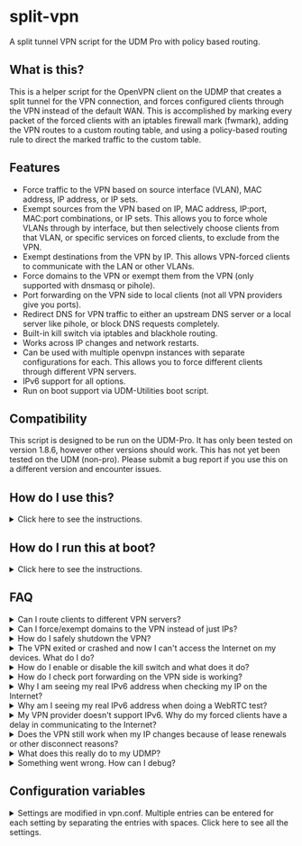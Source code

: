 # split-vpn
A split tunnel VPN script for the UDM Pro with policy based routing.

## What is this?

This is a helper script for the OpenVPN client on the UDMP that creates a split tunnel for the VPN connection, and forces configured clients through the VPN instead of the default WAN. This is accomplished by marking every packet of the forced clients with an iptables firewall mark (fwmark), adding the VPN routes to a custom routing table, and using a policy-based routing rule to direct the marked traffic to the custom table. 

## Features

* Force traffic to the VPN based on source interface (VLAN), MAC address, IP address, or IP sets.
* Exempt sources from the VPN based on IP, MAC address, IP:port, MAC:port combinations, or IP sets. This allows you to force whole VLANs through by interface, but then selectively choose clients from that VLAN, or specific services on forced clients, to exclude from the VPN.
* Exempt destinations from the VPN by IP. This allows VPN-forced clients to communicate with the LAN or other VLANs.
* Force domains to the VPN or exempt them from the VPN (only supported with dnsmasq or pihole). 
* Port forwarding on the VPN side to local clients (not all VPN providers give you ports).
* Redirect DNS for VPN traffic to either an upstream DNS server or a local server like pihole, or block DNS requests completely.
* Built-in kill switch via iptables and blackhole routing.
* Works across IP changes and network restarts. 
* Can be used with multiple openvpn instances with separate configurations for each. This allows you to force different clients through different VPN servers. 
* IPv6 support for all options.
* Run on boot support via UDM-Utilities boot script.

## Compatibility

This script is designed to be run on the UDM-Pro. It has only been tested on version 1.8.6, however other versions should work. This has not yet been tested on the UDM (non-pro). Please submit a bug report if you use this on a different version and encounter issues. 

## How do I use this?

<details>
  <summary>Click here to see the instructions.</summary>

1. SSH into the UDM/P (assuming it's on 192.168.1.254).

    ```sh
    ssh root@192.168.1.254
    ```
    
2. Download the scripts package and extract it to `/mnt/data/split-vpn/openvpn`.

    ```sh
    cd /mnt/data
    mkdir /mnt/data/split-vpn && mkdir /mnt/data/split-vpn/openvpn
    cd /mnt/data/split-vpn
    curl -L https://github.com/peacey/split-vpn/archive/main.zip | unzip - "*/openvpn/*" -o -j -d openvpn && chmod +x openvpn/*.sh
    ```
    
3. Create a directory for your VPN provider's openvpn configuration files, and copy your VPN's configuration files (certificates, config, password files, etc) and the sample vpn.conf from `/mnt/data/split-vpn/openvpn/vpn.conf.sample`. NordVPN is used below as an example. 

    ```sh
    mkdir /mnt/data/split-vpn/openvpn/nordvpn
    cd /mnt/data/split-vpn/openvpn/nordvpn
    curl https://downloads.nordcdn.com/configs/files/ovpn_legacy/servers/us-ca12.nordvpn.com.udp1194.ovpn --out nordvpn.ovpn
    cp /mnt/data/split-vpn/openvpn/vpn.conf.sample /mnt/data/split-vpn/openvpn/nordvpn/vpn.conf
    ```
    
4. If your VPN provider uses a username/password, put them in a `username_password.txt` file in the same directory as the configuration with the username on the first line and password on the second line. Then either: 
    * Edit your VPN provider's openvpn config you downloaded in step 3 to reference the username_password.txt file by adding/changing this directive: `auth-user-pass username_password.txt`.
    * Use the `--auth-user-pass username_password.txt` option when you run openvpn below in step 6 or 8. 
    
    NOTE: The username/password for openvpn are usually given to you in a file or in your VPN provider's online portal. They are usually not the same as your login to the VPN. 
5. Edit the `vpn.conf` file with your desired settings. See the explanation of each setting [below](#configuration-variables). 
6. Run OpenVPN in the foreground to test if everything is working properly.

    ```sh
    openvpn --config nordvpn.ovpn \
            --route-noexec \
            --up /mnt/data/split-vpn/openvpn/updown.sh \
            --down /mnt/data/split-vpn/openvpn/updown.sh \
            --script-security 2
    ```
    
7. If the connection works, check each client to make sure they are on the VPN by doing the following.

    * Check if you are seeing the VPN IPs when you visit http://whatismyip.host/. You can also test from command line, by running the following commands from your clients. Make sure you are not seeing your real IP anywhere, either IPv4 or IPv6.
    
      ```sh
      curl -4 ifconfig.co
      curl -6 ifconfig.co
      ```
        
      If you are seeing your real IPv6 address above, make sure that you are forcing your client through IPv6 as well as IPv4, by forcing through interface, MAC address, or the IPv6 directly. If IPv6 is not supported by your VPN provider, the IPv6 check will time out and not return anything. You should never see your real IPv6 address. 

    * Check for DNS leaks with the Extended Test on https://www.dnsleaktest.com/. If you see a DNS leak, try redirecting DNS with the `DNS_IPV4_IP` and `DNS_IPV6_IP` options, or set `DNS_IPV6_IP="REJECT"` if your VPN provider does not support IPv6. 
    * Check for WebRTC leaks in your browser by visiting https://browserleaks.com/webrtc. If WebRTC is leaking your IPv6 IP, you need to disable WebRTC in your browser (if possible), or disable IPv6 completely by disabling it directly on your client or through the UDMP network settings for the client's VLAN.
    
8. If everything is working properly, stop the OpenVPN client by pressing Ctrl+C, and then run it in the background with the following command. If you want to enable the killswitch to block Internet access to forced clients if OpenVPN crashes, set `KILLSWITCH=1` in the `vpn.conf` file before starting OpenVPN. If you also want to block Internet access to forced clients when you exit OpenVPN cleanly (with SIGTERM), then set `REMOVE_KILLSWITCH_ON_EXIT=0`.

    ```sh
    nohup openvpn --config nordvpn.ovpn \
                  --route-noexec \
                  --up /mnt/data/split-vpn/openvpn/updown.sh \
                  --down /mnt/data/split-vpn/openvpn/updown.sh \
                  --script-security 2 \
                  --ping-restart 15 \
                  --mute-replay-warnings > openvpn.log &
    ```
    You can modify the command to change `--ping-restart` or other options as needed. The only requirement is that you run updown.sh script as the up/down script and `--route-noexec` to disable OpenVPN from adding routes to the default table instead of our custom one.
    
9. Now you can exit the UDM/P. If you would like to start the VPN client at boot, please read on to the next section. 
10. If your VPN provider doesn't support IPv6, it is recommended to disable IPv6 for that VLAN in the UDMP settings, or on the client, so that you don't encounter any delays. If you don't disable IPv6, clients on that network will try to communicate over IPv6 first and fail, then fallback to IPv4. This creates a delay that can be avoided if IPv6 is turned off completely for that network or client.

</details>

## How do I run this at boot?

<details>
  <summary>Click here to see the instructions.</summary>
  
  You can use [UDM Utilities Boot Script](https://github.com/boostchicken/udm-utilities/tree/master/on-boot-script) to run the VPN script at boot. The boot script survives across firmware upgrades too. 
  
1. Set-up UDM Utilities Boot Script by following the instructions [here](https://github.com/boostchicken/udm-utilities/blob/master/on-boot-script/README.md).
  
2. Create a new file under `/mnt/data/on_boot.d/run-vpn.sh` and fill it with the following. 

    ```sh
    #!/bin/sh
    # Load configuration and run openvpn
    cd /mnt/data/split-vpn/openvpn/nordvpn
    source ./vpn.conf
    /mnt/data/split-vpn/openvpn/updown.sh ${DEV} pre-up &> pre-up.log
    nohup openvpn --config nordvpn.ovpn \
                  --route-noexec \
                  --up /mnt/data/split-vpn/openvpn/updown.sh \
                  --down /mnt/data/split-vpn/openvpn/updown.sh \
                  --dev-type tun --dev ${DEV} \
                  --script-security 2 \
                  --ping-restart 15 \
                  --mute-replay-warnings &> openvpn.log &
    ```

    Remember to modify the `cd` line and the `--config` openvpn option to point to your config. Comment out the `updown.sh` line if you want the iptables kill switch to not be activated until after the VPN connects (not recommended).

3. Run `chmod +x /mnt/data/on_boot.d/run-vpn.sh` to give the script execute permissions. 
4. That's it. Now the VPN will start at every boot. 
5. Note that there is a short period between when the UDMP starts and when this script runs. This means there is a few seconds when the UDMP starts up when your forced clients **WILL** have access to your WAN and might leak their real IP, because the kill switch has not been activated yet. Read step 6 to see how to solve this problem and block Internet access until after this script runs. After the script runs, forced clients will not be able to access your WAN even if openvpn crashes or restarts (see the [REMOVE_KILLSWITCH_ON_EXIT](#configuration-variables) option below).
6. **OPTIONAL:** If you want to ensure that there is no Internet access BEFORE this script runs at boot, you can add blackhole static routes in the Unifi Settings that will block all Internet access (incluing non-VPN Internet) until they are removed by this script. The blackhole routes will be removed when this script starts to restore Internet access only after the killswitch has been activated. If you want to do this for maximum protection at boot up, follow these instructions:

    a. Go to your Unifi Network Settings, and add the following static routes. If you're using the New Settings, this is under Advanced Features -> Advanced Gateway Settings -> Static Routes. For Old Settings, this is under Settings -> Routing and Firewall -> Static Routes. Add these routes which cover all IP ranges:
    
      1. **Name:** VPN Blackhole. **Destination:** 0.0.0.0/1. **Static Route Type:** Black Hole. **Enabled.**
      2. **Name:** VPN Blackhole. **Destination:** 128.0.0.0/1. **Static Route Type:** Black Hole. **Enabled.**
      3. **Name:** VPN Blackhole. **Destination:** ::/1. **Static Route Type:** Black Hole. **Enabled.**
      4. **Name:** VPN Blackhole. **Destination:** 8000::/1. **Static Route Type:** Black Hole. **Enabled.**
      
    b. In your vpn.conf, set the option `REMOVE_STARTUP_BLACKHOLES=1`. This is required or else the script will not delete the blackhole routes at startup, and you will not have Internet access on ANY client, not just the VPN-forced clients, until you delete the blackhole routes manually or disable them in the Unifi Settings.
    
    c. In your run script above, make sure you did NOT comment out the `updown.sh pre-up` line. That is the line that removes the blackhole routes at startup.
    
    d. **Note that once you do this, you will lose Internet access for ALL clients until you run the VPN run script above**, or were running it before with the `REMOVE_STARTUP_BLACKHOLES=1` option. The script stays running in the background to monitor if the the blackhole routes are added by the system again (which happens when your IP changes or when route settings are changed). The blackhole routes will be deleted immediately when they're added by the system. 
  
</details>

## FAQ
<details>
  <summary>Can I route clients to different VPN servers?</summary>
  
  * Yes you can. Simply make a separate directory for each VPN server, and give them each a vpn.conf file with the clients you wish to force through them. Make sure the options `ROUTE_TABLE`, `MARK`, `PREFIX`, `PREF`, and `DEV` are unique for each `vpn.conf` file so the different VPN servers don't share the same tunnel device, route table, or fwmark. 
  
  * Afterwards, modify your run script like so (in this example, we are using Mullvad and NordVPN). Note that you need to cd into the correct directory for each different VPN server before running the openvpn command so that the correct config file is used for each and a unique TUN device is passed to openvpn.
  
    ```sh
    #!/bin/sh

    # Load configuration for mullvad and run openvpn
    cd /mnt/data/split-vpn/openvpn/mullvad
    source ./vpn.conf
    /mnt/data/split-vpn/openvpn/updown.sh ${DEV} pre-up &> pre-up.log
    nohup openvpn --config mullvad.conf \
                  --route-noexec \
                  --up /mnt/data/split-vpn/openvpn/updown.sh \
                  --down /mnt/data/split-vpn/openvpn/updown.sh \
                  --script-security 2 \
                  --dev-type tun --dev ${DEV} \
                  --ping-restart 15 \
                  --mute-replay-warnings > openvpn.log &

    # Load configuration for nordvpn and run openvpn
    cd /mnt/data/split-vpn/openvpn/nordvpn
    source ./vpn.conf
    /mnt/data/split-vpn/openvpn/updown.sh ${DEV} pre-up &> pre-up.log
    nohup openvpn --config nordvpn.ovpn \
                  --route-noexec \
                  --up /mnt/data/split-vpn/openvpn/updown.sh \
                  --down /mnt/data/split-vpn/openvpn/updown.sh \
                  --script-security 2 \
                  --dev-type tun --dev ${DEV} \
                  --ping-restart 15 \
                  --mute-replay-warnings > openvpn.log &
    ```

</details>

<details>
  <summary>Can I force/exempt domains to the VPN instead of just IPs?</summary>
  
  * Yes you can if you are using dnsmasq or pihole. Please see the [instructions here](ipsets/README.md) for how to set this up.
  
</details>  

<details>
  <summary>How do I safely shutdown the VPN?</summary>
  
  * Simply send the openvpn process the TERM signal. Kill switch and iptables rules will only be removed if the option `REMOVE_KILLSWITCH_ON_EXIT` is set to 1.
  
    1. If you want to kill all openvpn instances.

        ```sh
        killall -TERM openvpn
        ```

    2. If you want to kill a specific openvpn instance using tun0.

        ```sh
        kill -TERM $(pgrep -f "openvpn.*tun0")
        ```
        
    3. If you set `REMOVE_KILLSWITCH_ON_EXIT=0` and want to recover your Internet access, please read the next question. 
  
</details>

<details>
  <summary>The VPN exited or crashed and now I can't access the Internet on my devices. What do I do?</summary>
  
  * When the VPN process crashes, there is no cleanup done for the iptables rules and the kill switch is still active (if the kill switch is enabled). This is also the case for a clean exit when you set the option `REMOVE_KILLSWITCH_ON_EXIT=0`. This is a safety feature so that there are no leaks if the VPN crashes. To recover the connection, do the following:
  
    * If you don't want to delete the kill switch and leak your real IP, re-run the openvpn run script or command to bring the VPN back up again.

    * If you want to delete the kill switch so your forced clients can access your default network again instead of go through the VPN, run the following command (replace tun0 with the device you defined in the config file) after changing to the directory with the vpn.conf file. 
    
        ```sh
        cd /mnt/data/split-vpn/openvpn/nordvpn
        /mnt/data/split-vpn/openvpn/updown.sh tun0 force-down
        ```
        
    * If you added blackhole routes and deleted the kill switch in the previous step, make sure to disable the blackhole routes in the Unifi Settings or you might suddenly lose Internet access when the blackhole routes are re-added by the system.
      
</details>

<details>
  <summary>How do I enable or disable the kill switch and what does it do?</summary>
  
  * The kill switch disables Internet access for VPN-forced clients if the VPN crashes or exits. This is good for when you do not want to leak your real IP if the VPN crashes or exits prematurely. Follow the instructions below to enable or disable the kill switch.
  
    1. To enable the kill switch, set `KILLSWITCH=1` in the `vpn.conf` file. If you want the kill switch to remain even when you exit OpenVPN cleanly (not just when it crashes), then set `REMOVE_KILLSWITCH_ON_EXIT=0` as well. 

    2. To disable the kill switch, set `KILLSWITCH=0` and `REMOVE_KILLSWITCH_ON_EXIT=1`. Note that there will be nothing preventing your VPN-forced clients from leaking their real IP if you disable the kill switch. 

    3. If you previously had the kill switch enabled and want to disable it after a crash or exit to recover Internet access, read the previous question. 
  
</details>

<details>
  <summary>How do I check port forwarding on the VPN side is working?</summary>
  
  * Use a port checking tool (like https://websistent.com/tools/open-port-check-tool/) and enter your VPN IP and VPN port number to test. Check both IPv6 and IPv4 if using both. 
  * Alternatively, you can run the following command on your client which tells your IP and if the port is open. Make sure you are not seeing your real IP here and that the status for the port is reachable. Replace 21674 with your VPN port number. 
  
    ```sh
     curl -4 https://am.i.mullvad.net/port/21674
     curl -6 https://am.i.mullvad.net/port/21674
     ```
     
</details>

<details>
  <summary>Why I am seeing my real IPv6 address when checking my IP on the Internet?</summary>
  
  * You shouldn't be seeing your real IPv6 address anywhere if you forced your clients over IPv6, even if your VPN doesn't support IPv6. Make sure that you are forcing your client through IPv6 as well as IPv4, by forcing through interface (`FORCED_SOURCE_INTERFACE`), MAC address (`FORCED_SOURCE_MAC`), or the IPv6 directly (`FORCED_SOURCE_IPV6`). 
  
  * If IPv6 is not supported by your VPN provider, IPv6 traffic should time out or be refused. For additional security if your VPN provider doesn't support IPv6, it is recommended to set the `DNS_IPV6_IP` option to "REJECT", or disable IPv6 for that network in the UDMP settings, so that IPv6 DNS leaks do not occur.
     
</details>

<details>
  <summary>Why am I seeing my real IPv6 address when doing a WebRTC test?</summary>
  
  * WebRTC is an audio/video protocol that allows browsers to get your IPs via JavaScript. WebRTC cannot be completely disabled at the network level because some browsers check the network interface directly to see what IP to return. Since IPv6 has global IPs directly assigned to the network interface, your non-VPN global IPv6 can be directly seen by the browser and leaked to WebRTC JavaScript calls. To solve this, you can do one of the following.
  
    * Disable WebRTC on your browser (not all browsers allow you to). Use a browser like Firefox that allows you to disable WebRTC.
    * Disable JavaScript completely on your browser (which will break most sites).
    * Disable IPv6 completely either directly on the client (if you can), or by using the UDMP's network settings to turn off IPv6 for the client's VLAN.
  
</details>

<details>
  <summary>My VPN provider doesn't support IPv6. Why do my forced clients have a delay in communicating to the Internet?</summary>
  
  * If your VPN provider doesn't support IPv6 but you have IPv6 enabled on the network, clients will attempt to communicate over IPv6 first then fallback to IPv4 when the connection fails, since IPv6 is not supported on the VPN. 
  
  * To avoid this delay, it is recommended to disable IPv6 for that network/VLAN in the UDMP settings, or on the client directly. This ensures that the clients only use IPv4 and don't have to wait for IPv6 to time out first.
     
</details>

<details>
  <summary>Does the VPN still work when my IP changes because of lease renewals or other disconnect reasons?</summary>
    
  * Yes, as long as you add the `--ping-restart X` option to the openvpn command line when you run it. This ensures that if there is a network disconnect for any reason, the OpenVPN client will restart and try to re-configure itself after X seconds until it connects again. 
  
  * The killswitch will still be active during the restart to block non-VPN traffic as long as you set `REMOVE_KILLSWITCH_ON_EXIT=0` in the config.
  
</details>

<details>
  <summary>What does this really do to my UDMP?</summary>
  
  * This script only does the following.
  
    1. Adds custom iptable chains and rules to the mangle, nat, and filter tables. You can see them with the following commands (assuming you set `PREFIX=VPN_`).

        ```sh
        iptables -t mangle -S | grep VPN
        iptables -t nat -S | grep VPN
        iptables -t filter -S | grep VPN
        ip6tables -t mangle -S | grep VPN
        ip6tables -t nat -S | grep VPN
        ip6tables -t filter -S | grep VPN
        ```

    2. Adds VPN routes to custom routing tables that can be seen with the following command (assuming you set `ROUTE_TABLE=101`).

        ```sh
        ip route show table 101
        ip -6 route show table 101
        ```

    2. Adds policy-based routes to redirect marked traffic to the custom tables. You can see them with the following command (look for the fwmark you defined in your config or 0x9 if using default).

        ```sh
        ip rule
        ip -6 rule
        ```

    4. Stays running in the background to monitor the policy-based routes every second for any deletions caused by the UDMP operating system, and re-adds them if deleted. The UDMP removes the custom policy-based routes when the WAN IP changes. You can see the script running with:

        ```sh
        ps | grep updown.sh
        ```

    5. Writes logs to `openvpn.log` and `rule-watcher.log` in each VPN server's directory. Logs are overwritten at every run.
      
</details>

<details>
  <summary>Something went wrong. How can I debug?</summary>
  
  1. First check the openvpn.log file in the VPN server's directory for any errors. 
  2. Check that the iptable rules, policy-based routes, and custom table routes agree with your configuration. See the previous question for how to look this up.
  3. If you want to see which line the scripts failed on, open the `updown.sh` and `add-vpn-iptables-rules.sh` scripts and replace the `set -e` line at the top with `set -xe` then rerun the VPN. The `-x` flag tells the shell to print every line before it executes it. 
  4. Post a bug report if you encounter any reproducible issues. 
  
</details>

## Configuration variables

<details>
  <summary>Settings are modified in vpn.conf. Multiple entries can be entered for each setting by separating the entries with spaces. Click here to see all the settings.</summary>
  
  <details>
    <summary>FORCED_SOURCE_INTERFACE</summary>
      Force all traffic coming from a source interface through the VPN. 
      Default LAN is br0, and other LANs are brX, where X = VLAN number.

      Format: [INTERFACE NAME]
      Example: FORCED_SOURCE_INTERFACE="br6 br8"

  </details>
  
  <details>
    <summary>FORCED_SOURCE_IPV4</summary>
      Force all traffic coming from a source IPv4 through the VPN. 
      IP can be entered in CIDR format to cover a whole subnet. 
  
      Format: [IP/nn]
      Example: FORCED_SOURCE_IPV4="192.168.1.1/32 192.168.3.0/24"

  </details>
  
  <details>
    <summary>FORCED_SOURCE_IPV6</summary>
      Force all traffic coming from a source IPv6 through the VPN. 
      IP can be entered in CIDR format to cover a whole subnet. 
  
      Format: [IP/nn]
      Example: FORCED_SOURCE_IPV6="fd00::2/128 2001:1111:2222:3333::/56"

  </details>
  
  <details>
    <summary>FORCED_SOURCE_MAC</summary>
      Force all traffic coming from a source MAC through the VPN.
  
      Format: [MAC]
      Example: FORCED_SOURCE_MAC="00:aa:bb:cc:dd:ee 30:08:d7:aa:bb:cc"

  </details>
  
  <details>
    <summary>FORCED_DESTINATIONS_IPV4</summary>
      Force IPv4 destinations to the VPN for all VPN-forced clients.
  
      Format: [IP/nn]
      Example: FORCED_DESTINATIONS_IPV4="1.1.1.1"

  </details>

  <details>
    <summary>FORCED_DESTINATIONS_IPV6</summary>
      Force IPv6 destinations to the VPN for all VPN-forced clients.
  
      Format: [IP/nn]
      Example: FORCED_DESTINATIONS_IPV6="2001:1111:2222:3333::2"

  </details>
  
  <details>
    <summary>EXEMPT_SOURCE_IPV4</summary>
      Exempt IPv4 sources from the VPN. This allows you to create exceptions to the force rules above. For example, if you forced a whole interface with FORCED_SOURCE_INTERFACE, you can selectively choose clients from that VLAN to exclude.
  
      Format: [IP/nn]
      Example: EXEMPT_SOURCE_IPV4="192.168.1.2/32 192.168.3.8/32"

  </details>
  
  <details>
    <summary>EXEMPT_SOURCE_IPV6</summary>
      Exempt IPv6 sources from the VPN. This allows you to create exceptions to the force rules above. 
  
      Format: [IP/nn]
      Example: EXEMPT_SOURCE_IPV6="2001:1111:2222:3333::2 2001:1111:2222:3333::10"

  </details>
  
  <details>
    <summary>EXEMPT_SOURCE_MAC</summary>
      Exempt MAC sources from the VPN. This allows you to create exceptions to the force rules above. 
  
      Format: [MAC]
      Example: EXEMPT_SOURCE_MAC="00:aa:bb:cc:dd:ee 30:08:d7:aa:bb:cc"

  </details>
   
  <details>
    <summary>EXEMPT_SOURCE_IPV4_PORT</summary>
      Exempt an IPv4:Port source from the VPN. This allows you to create exceptions on a port basis, so you can selectively choose which services on a client to tunnel through the VPN and which to tunnel through the default LAN/WAN. For example, you can tunnel all traffic through the VPN for some client, but have port 22 still be accessible over the LAN/WAN so you can SSH to it normally. 
  
      A single entry can have up to 15 multiple ports by separating the ports with commas. 
      Ranges of ports can be defined with a colon like 5000:6000, and take up two ports in the entry. 
      Protocal can be tcp, udp or both. 
      Format: [tcp/udp/both]-[IP Source]-[port1,port2:port3,port4,...]
      Example: EXEMPT_SOURCE_IPV4_PORT="tcp-192.168.1.1-22,32400,80:90,443 both-192.168.1.3-53"

  </details>
  
  <details>
    <summary>EXEMPT_SOURCE_IPV6_PORT</summary>
      Exempt an IPv6:Port source from the VPN. This allows you to create exceptions on a port basis, so you can selectively choose which services on a client to tunnel through the VPN and which to tunnel through the default LAN/WAN. 
 
      A single entry can have up to 15 multiple ports by separating the ports with commas. 
      Ranges of ports can be defined with a colon like 5000:6000, and take up two ports in the entry. 
      Protocal can be tcp, udp or both. 
      Format: [tcp/udp/both]-[IP Source]-[port1,port2:port3,port4,...]
      Example: EXEMPT_SOURCE_IPV6_PORT="tcp-fd00::69-22,32400,80:90,443 both-fd00::2-53"

  </details> 
  
  <details>
    <summary>EXEMPT_SOURCE_MAC_PORT</summary>
      Exempt a MAC:Port source from the VPN. This allows you to create exceptions on a port basis, so you can selectively choose which services on a client to tunnel through the VPN and which to tunnel through the default LAN/WAN. 
 
      A single entry can have up to 15 multiple ports by separating the ports with commas. 
      Ranges of ports can be defined with a colon like 5000:6000, and take up two ports in the entry. 
      Protocal can be tcp, udp or both. 
      Format: [tcp/udp/both]-[MAC Source]-[port1,port2:port3,port4,...]
      Example: EXEMPT_SOURCE_MAC_PORT="both-30:08:d7:aa:bb:cc-22,32400,80:90,443"

  </details>
  
  <details>
    <summary>EXEMPT_DESTINATIONS_IPV4</summary>
      Exempt IPv4 destinations from the VPN for all VPN-forced clients.
  
      Format: [IP/nn]
      Example: EXEMPT_DESTINATIONS_IPV4="192.168.1.0/24 10.0.5.3/32"

  </details>

  <details>
    <summary>EXEMPT_DESTINATIONS_IPV6</summary>
      Exempt IPv6 destinations from the VPN for all VPN-forced clients.
      Format: [IP/nn]
      Example: EXEMPT_DESTINATIONS_IPV6="fd62:1200:1300:1400::2/32 2001:1111:2222:3333::/56"

  </details>
  
  <details>
    <summary>FORCED_IPSETS</summary>
      Force these IP sets through the VPN. IP sets need to be created before this script is run or the script will error. IP sets can be updated externally and will be matched dynamically. Each IP set entry consists of the IP set name and whether to match on source or destination for each field in the IP set. 
    
      Note: These IP sets will be forced for every VPN-forced client. If you want to force different IP sets for different clients, use `CUSTOM_FORCED_RULES_IPV4` and  `CUSTOM_FORCED_RULES_IPV6` below.
    
      src/dst needs to be specified for each IP set field.
      Format: Format: [IPSet Name]:[src/dst,src/dst,...]
      Example: FORCED_IPSETS="VPN_FORCED:dst IPSET_NAME:src,dst"

  </details>
  
  <details>
    <summary>EXEMPT_IPSETS</summary>
      Exempt these IP sets from the VPN. IP sets need to be created before this script is run or the script will error. IP sets can be updated externally and will be matched dynamically. Each IP set entry consists of the IP set name and whether to match on source or destination for each field in the IP set. 
    
      Note: These IP sets will be exempt for every VPN-forced client. If you want to exempt different IP sets for different clients, use `CUSTOM_EXEMPT_RULES_IPV4` and  `CUSTOM_EXEMPT_RULES_IPV6` below.
    
      src/dst needs to be specified for each IP set field.
      Format: Format: [IPSet Name]:[src/dst,src/dst,...]
      Example: EXEMPT_IPSETS="VPN_EXEMPT:dst IPSET_NAME:src,dst"

  </details>
  
  <details>
    <summary>CUSTOM_FORCED_RULES_IPV4</summary>
      Custom IPv4 rules that will be forced to the VPN. The format of these rules is the matching portion of the iptables command, without the table, chain, and jump target. Multiple rules can be added on separate lines. These rules are added to the mangle table and the PREROUTING chain. 

      Opening and closing quotation marks must not be removed if using multiple lines.
      Format: Format: [Matching portion of iptables command]
      Example: 
        CUSTOM_FORCED_RULES_IPV4="
            -s 192.168.1.6
            -p tcp -s 192.168.1.10 --dport 443
            -m set --match-set VPN_FORCED dst -i br6
        "

  </details>
  
  <details>
    <summary>CUSTOM_FORCED_RULES_IPV6</summary>
      Custom IPv6 rules that will be forced to the VPN. The format of these rules is the matching portion of the iptables command, without the table, chain, and jump target. Multiple rules can be added on separate lines. These rules are added to the mangle table and the PREROUTING chain. 
      
      Opening and closing quotation marks must not be removed if using multiple lines.
      Format: Format: [Matching portion of iptables command]
      Example: 
        CUSTOM_FORCED_RULES_IPV6="
            -s fd62:1200:1300:1400::2/32
            -p tcp -s fd62:1200:1300:1400::10 --dport 443
            -m set --match-set VPN_FORCED dst -i br6
        "

  </details>
  
  <details>
    <summary>CUSTOM_EXEMPT_RULES_IPV4</summary>
      Custom IPv4 rules that will be exempt from the VPN. The format of these rules is the matching portion of the iptables command, without the table, chain, and jump target. Multiple rules can be added on separate lines. These rules are added to the mangle table and the PREROUTING chain. 

      Opening and closing quotation marks must not be removed if using multiple lines.
      Format: Format: [Matching portion of iptables command]
      Example: 
        CUSTOM_EXEMPT_RULES_IPV4="
            -s 192.168.1.6
            -p tcp -s 192.168.1.10 --dport 443
            -m set --match-set VPN_EXEMPT dst -i br6
        "

  </details>
  
  <details>
    <summary>CUSTOM_EXEMPT_RULES_IPV6</summary>
      Custom IPv6 rules that will be exempt from the VPN. The format of these rules is the matching portion of the iptables command, without the table, chain, and jump target. Multiple rules can be added on separate lines. These rules are added to the mangle table and the PREROUTING chain. 
      
      Opening and closing quotation marks must not be removed if using multiple lines.
      Format: Format: [Matching portion of iptables command]
      Example: 
        CUSTOM_EXEMPT_RULES_IPV6="
            -s fd62:1200:1300:1400::2/32
            -p tcp -s fd62:1200:1300:1400::10 --dport 443
            -m set --match-set VPN_EXEMPT dst -i br6
        "

  </details>
  
  <details>
    <summary>PORT_FORWARDS_IPV4</summary>
      Forward ports on the VPN side to a local IPv4:port. Not all VPN providers support port forwards. The ports are usually given to you on the provider's portal.
  
      Only one port per entry. Protocal can be tcp, udp or both. 
      Format: [tcp/udp/both]-[VPN Port]-[Forward IP]-[Forward Port]
      Example: PORT_FORWARDS_IPV4="tcp-21674-192.168.1.1-50001 tcp-31683-192.168.1.1-22"

  </details>
  
  <details>
    <summary>PORT_FORWARDS_IPV6</summary>
      Forward ports on the VPN side to a local IPv6:port. Not all VPN providers support port forwards. The ports are usually given to you on the provider's portal.
  
      Only one port per entry. Protocal can be tcp, udp or both. 
      Format: [tcp/udp/both]-[VPN Port]-[Forward IP]-[Forward Port]
      Example: PORT_FORWARDS_IPV6="tcp-21674-2001:aaa:bbbb:2acc::69-50001 tcp-31456-2001:aaa:bbbb:2acc::70-443"

  </details>
  
  <details>
    <summary>DNS_IPV4_IP, DNS_IPV4_PORT</summary>
      Redirect DNS IPv4 traffic of VPN-forced clients to this IP and port.
      If set to "DHCP", the DNS will try to be obtained from the DHCP options that the VPN sends. 
      If set to "REJECT", DNS requests over IPv6 will be blocked instead. 
      Note that many VPN providers redirect all DNS traffic to their servers, so redirection to other IPs might not work on all providers.
      DNS redirects to a local address, or rejecting DNS traffic works for all providers.
      Make sure to set DNS_IPV4_INTERFACE if redirecting to a local DNS address. 
  
      Format: [IP] or "DHCP" or "REJECT"
      Example: DNS_IPV4_IP="1.1.1.1"
      Example: DNS_IPV4_IP="DHCP"
      Example: DNS_IPV4_IP="REJECT"
      Example: DNS_IPV4_PORT=53

  </details>
  
  <details>
    <summary>DNS_IPV4_INTERFACE</summary>
      Set this to the interface (brX) the IPv4 DNS is on if it is a local IP. Leave blank for non-local DNS. 
      Local DNS redirects will not work without specifying the interface.
  
      Format: [brX]
      Example: DNS_IPV4_INTERFACE="br0"

  </details>
  
  <details>
    <summary>DNS_IPV6_IP, DNS_IPV6_PORT</summary>
      Redirect DNS IPv6 traffic of VPN-forced clients to this IP and port. 
      If set to "REJECT", DNS requests over IPv6 will be blocked instead. The REJECT option is recommended to be enabled for VPN providers that don't support IPv6, to eliminate any IPv6 DNS leaks.
      Note that many VPN providers redirect all DNS traffic to their servers, so redirection to other IPs might not work on all providers.
      DNS redirects to a local address, or rejecting DNS traffic works for all providers.
      Make sure to set DNS_IPV6_INTERFACE if redirecting to a local DNS address. 
  
      Format: [IP] or "REJECT"
      Example: DNS_IPV6_IP="2606:4700:4700::64"
      Example: DNS_IPV6_IP="REJECT"
      Example: DNS_IPV6_PORT=53

  </details>
  
  <details>
    <summary>DNS_IPV6_INTERFACE</summary>
      Set this to the interface (brX) the IPv6 DNS is on if it is a local IP. Leave blank for non-local DNS. 
      Local DNS redirects will not work without specifying the interface.
  
      Format: [brX]
      Example: DNS_IPV6_INTERFACE="br0"

  </details>
  
  <details>
    <summary>KILLSWITCH</summary>
      Enable killswitch which adds an iptables rule to reject VPN-destined traffic that doesn't go out of the VPN. 
  
      Format: 0 or 1
      Example: KILLSWITCH=1

  </details>
  
  <details>
    <summary>REMOVE_KILLSWITCH_ON_EXIT</summary>
      Remove the killswitch on exit. 
      It is recommended to set this to 0 so that the killswitch is not removed in case the openvpn client crashes, disconnects, or restarts. 
      Setting this to 1 will remove the killswitch when the openvpn client restarts, which means clients might be able to communicate with your default WAN and leak your real IP while the openvpn client is restarting. 
  
      Format: 0 or 1
      Example: REMOVE_KILLSWITCH_ON_EXIT=0

  </details>
  
  <details>
    <summary>REMOVE_STARTUP_BLACKHOLES</summary>
    Enable this if you added blackhole routes in the Unifi Settings to prevent Internet access at system startup before the VPN script runs. 
    This option removes the blackhole routes to restore Internet access after the killswitch has been enabled.               
    If you do not set this to 1, openvpn will not be able to connect at startup, and your Internet access will never be enabled until you manually remove the blackhole routes. 
    Set this to 0 only if you did not add any blackhole routes in Step 6 of the boot script instructions above.                         
  
      Format: 0 or 1
      Example: REMOVE_STARTUP_BLACKHOLES=1

  </details>
  
  <details>
    <summary>ROUTE_TABLE</summary>
      The custom route table number. 
      If you are running multiple openvpn clients, this needs to be unique for each client.
  
      Format: [Number]
      Example: ROUTE_TABLE=101

  </details>
  
  <details>
    <summary>MARK</summary>
      The firewall mark that will be used to mark the packets destined to the VPN. 
      If you are running multiple openvpn clients, this needs to be unique for each client.
  
      Format: [Hex number]
      Example: MARK=0x9

  </details>
  
  <details>
    <summary>PREFIX</summary>
      The prefix that will be used when adding custom iptables chains. 
      If you are running multiple openvpn clients, this needs to be unique for each client. 

      Format: [Prefix]
      Example: PREFIX=VPN_

  </details>
  
  <details>
    <summary>PREF</summary>
      The preference that will be used when adding the policy-based routing rule.
      It should preferably be less than the UDM rules seen when running "ip rule".

      Format: [Number]
      Example: PREF=99

  </details>
  
  <details>
    <summary>DEV</summary>
    The name of the VPN tunnel device to use for openvpn. 
    If you are running multiple openvpn clients, this needs to be unique for each client. 
    This variable needs to be passed to openvpn via the --dev option or openvpn will default to tun0.

      Format: [tunX]
      Example: DEV=tun0

  </details>
  
</details>
